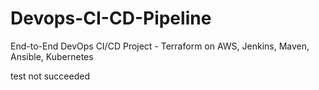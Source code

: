 # Devops-CI-CD-Pipeline
End-to-End DevOps CI/CD Project - Terraform on AWS, Jenkins, Maven, Ansible, Kubernetes


test not succeeded
